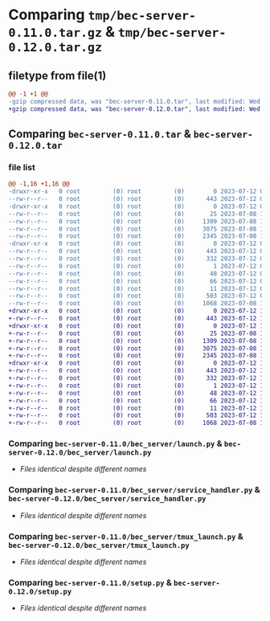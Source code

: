 # Comparing `tmp/bec-server-0.11.0.tar.gz` & `tmp/bec-server-0.12.0.tar.gz`

## filetype from file(1)

```diff
@@ -1 +1 @@
-gzip compressed data, was "bec-server-0.11.0.tar", last modified: Wed Jul 12 07:39:17 2023, max compression
+gzip compressed data, was "bec-server-0.12.0.tar", last modified: Wed Jul 12 15:30:25 2023, max compression
```

## Comparing `bec-server-0.11.0.tar` & `bec-server-0.12.0.tar`

### file list

```diff
@@ -1,16 +1,16 @@
-drwxr-xr-x   0 root         (0) root         (0)        0 2023-07-12 07:39:17.679347 bec-server-0.11.0/
--rw-r--r--   0 root         (0) root         (0)      443 2023-07-12 07:39:17.679347 bec-server-0.11.0/PKG-INFO
-drwxr-xr-x   0 root         (0) root         (0)        0 2023-07-12 07:39:17.678347 bec-server-0.11.0/bec_server/
--rw-r--r--   0 root         (0) root         (0)       25 2023-07-08 15:33:35.000000 bec-server-0.11.0/bec_server/__init__.py
--rw-r--r--   0 root         (0) root         (0)     1309 2023-07-08 15:33:35.000000 bec-server-0.11.0/bec_server/launch.py
--rw-r--r--   0 root         (0) root         (0)     3075 2023-07-08 15:33:35.000000 bec-server-0.11.0/bec_server/service_handler.py
--rw-r--r--   0 root         (0) root         (0)     2345 2023-07-08 15:33:35.000000 bec-server-0.11.0/bec_server/tmux_launch.py
-drwxr-xr-x   0 root         (0) root         (0)        0 2023-07-12 07:39:17.679347 bec-server-0.11.0/bec_server.egg-info/
--rw-r--r--   0 root         (0) root         (0)      443 2023-07-12 07:39:17.000000 bec-server-0.11.0/bec_server.egg-info/PKG-INFO
--rw-r--r--   0 root         (0) root         (0)      332 2023-07-12 07:39:17.000000 bec-server-0.11.0/bec_server.egg-info/SOURCES.txt
--rw-r--r--   0 root         (0) root         (0)        1 2023-07-12 07:39:17.000000 bec-server-0.11.0/bec_server.egg-info/dependency_links.txt
--rw-r--r--   0 root         (0) root         (0)       48 2023-07-12 07:39:17.000000 bec-server-0.11.0/bec_server.egg-info/entry_points.txt
--rw-r--r--   0 root         (0) root         (0)       66 2023-07-12 07:39:17.000000 bec-server-0.11.0/bec_server.egg-info/requires.txt
--rw-r--r--   0 root         (0) root         (0)       11 2023-07-12 07:39:17.000000 bec-server-0.11.0/bec_server.egg-info/top_level.txt
--rw-r--r--   0 root         (0) root         (0)      503 2023-07-12 07:39:17.680347 bec-server-0.11.0/setup.cfg
--rw-r--r--   0 root         (0) root         (0)     1068 2023-07-08 15:33:35.000000 bec-server-0.11.0/setup.py
+drwxr-xr-x   0 root         (0) root         (0)        0 2023-07-12 15:30:25.526990 bec-server-0.12.0/
+-rw-r--r--   0 root         (0) root         (0)      443 2023-07-12 15:30:25.526990 bec-server-0.12.0/PKG-INFO
+drwxr-xr-x   0 root         (0) root         (0)        0 2023-07-12 15:30:25.525990 bec-server-0.12.0/bec_server/
+-rw-r--r--   0 root         (0) root         (0)       25 2023-07-08 15:33:35.000000 bec-server-0.12.0/bec_server/__init__.py
+-rw-r--r--   0 root         (0) root         (0)     1309 2023-07-08 15:33:35.000000 bec-server-0.12.0/bec_server/launch.py
+-rw-r--r--   0 root         (0) root         (0)     3075 2023-07-08 15:33:35.000000 bec-server-0.12.0/bec_server/service_handler.py
+-rw-r--r--   0 root         (0) root         (0)     2345 2023-07-08 15:33:35.000000 bec-server-0.12.0/bec_server/tmux_launch.py
+drwxr-xr-x   0 root         (0) root         (0)        0 2023-07-12 15:30:25.526990 bec-server-0.12.0/bec_server.egg-info/
+-rw-r--r--   0 root         (0) root         (0)      443 2023-07-12 15:30:25.000000 bec-server-0.12.0/bec_server.egg-info/PKG-INFO
+-rw-r--r--   0 root         (0) root         (0)      332 2023-07-12 15:30:25.000000 bec-server-0.12.0/bec_server.egg-info/SOURCES.txt
+-rw-r--r--   0 root         (0) root         (0)        1 2023-07-12 15:30:25.000000 bec-server-0.12.0/bec_server.egg-info/dependency_links.txt
+-rw-r--r--   0 root         (0) root         (0)       48 2023-07-12 15:30:25.000000 bec-server-0.12.0/bec_server.egg-info/entry_points.txt
+-rw-r--r--   0 root         (0) root         (0)       66 2023-07-12 15:30:25.000000 bec-server-0.12.0/bec_server.egg-info/requires.txt
+-rw-r--r--   0 root         (0) root         (0)       11 2023-07-12 15:30:25.000000 bec-server-0.12.0/bec_server.egg-info/top_level.txt
+-rw-r--r--   0 root         (0) root         (0)      503 2023-07-12 15:30:25.527990 bec-server-0.12.0/setup.cfg
+-rw-r--r--   0 root         (0) root         (0)     1068 2023-07-08 15:33:35.000000 bec-server-0.12.0/setup.py
```

### Comparing `bec-server-0.11.0/bec_server/launch.py` & `bec-server-0.12.0/bec_server/launch.py`

 * *Files identical despite different names*

### Comparing `bec-server-0.11.0/bec_server/service_handler.py` & `bec-server-0.12.0/bec_server/service_handler.py`

 * *Files identical despite different names*

### Comparing `bec-server-0.11.0/bec_server/tmux_launch.py` & `bec-server-0.12.0/bec_server/tmux_launch.py`

 * *Files identical despite different names*

### Comparing `bec-server-0.11.0/setup.py` & `bec-server-0.12.0/setup.py`

 * *Files identical despite different names*

